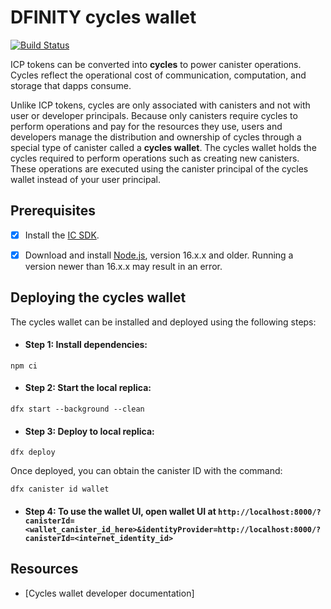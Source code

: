 # DFINITY cycles wallet

[![Build Status](https://github.com/dfinity/cycles-wallet/workflows/build/badge.svg)](https://github.com/dfinity-lab/wallet-canister/actions?query=workflow%3Abuild)

ICP tokens can be converted into **cycles** to power canister operations. Cycles reflect the operational cost of communication, computation, and storage that dapps consume.

Unlike ICP tokens, cycles are only associated with canisters and not with user or developer principals. Because only canisters require cycles to perform operations and pay for the resources they use, users and developers manage the distribution and ownership of cycles through a special type of canister called a **cycles wallet**. The cycles wallet holds the cycles required to perform operations such as creating new canisters. These operations are executed using the canister principal of the cycles wallet instead of your user principal.

## Prerequisites 

- [x] Install the [IC SDK](https://internetcomputer.org/docs/current/developer-docs/setup/install/).

- [x] Download and install [Node.js](https://nodejs.org/en/download/current), version 16.x.x and older. Running a version newer than 16.x.x may result in an error. 

## Deploying the cycles wallet

The cycles wallet can be installed and deployed using the following steps:

- #### Step 1: Install dependencies:

```
npm ci
```

- #### Step 2: Start the local replica:

```
dfx start --background --clean
```

- #### Step 3: Deploy to local replica:

```
dfx deploy
```

Once deployed, you can obtain the canister ID with the command:

```
dfx canister id wallet
```

- #### Step 4: To use the wallet UI, open wallet UI at `http://localhost:8000/?canisterId=<wallet_canister_id_here>&identityProvider=http://localhost:8000/?canisterId=<internet_identity_id>`

## Resources

- [Cycles wallet developer documentation]
